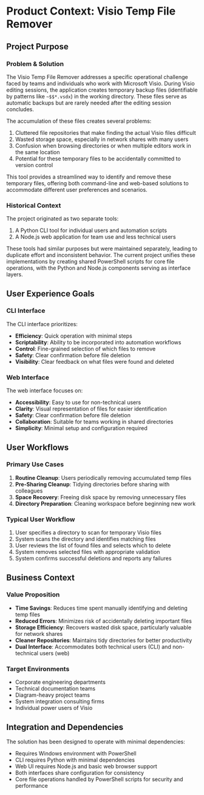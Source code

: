 # Product Context: Visio Temp File Remover

## Project Purpose

### Problem & Solution
The Visio Temp File Remover addresses a specific operational challenge faced by teams and individuals who work with Microsoft Visio. During Visio editing sessions, the application creates temporary backup files (identifiable by patterns like `~$$*.vsdx`) in the working directory. These files serve as automatic backups but are rarely needed after the editing session concludes.

The accumulation of these files creates several problems:
1. Cluttered file repositories that make finding the actual Visio files difficult
2. Wasted storage space, especially in network shares with many users
3. Confusion when browsing directories or when multiple editors work in the same location
4. Potential for these temporary files to be accidentally committed to version control

This tool provides a streamlined way to identify and remove these temporary files, offering both command-line and web-based solutions to accommodate different user preferences and scenarios.

### Historical Context
The project originated as two separate tools:
1. A Python CLI tool for individual users and automation scripts
2. A Node.js web application for team use and less technical users

These tools had similar purposes but were maintained separately, leading to duplicate effort and inconsistent behavior. The current project unifies these implementations by creating shared PowerShell scripts for core file operations, with the Python and Node.js components serving as interface layers.

## User Experience Goals

### CLI Interface
The CLI interface prioritizes:
- **Efficiency**: Quick operation with minimal steps
- **Scriptability**: Ability to be incorporated into automation workflows
- **Control**: Fine-grained selection of which files to remove
- **Safety**: Clear confirmation before file deletion
- **Visibility**: Clear feedback on what files were found and deleted

### Web Interface
The web interface focuses on:
- **Accessibility**: Easy to use for non-technical users
- **Clarity**: Visual representation of files for easier identification
- **Safety**: Clear confirmation before file deletion
- **Collaboration**: Suitable for teams working in shared directories
- **Simplicity**: Minimal setup and configuration required

## User Workflows

### Primary Use Cases
1. **Routine Cleanup**: Users periodically removing accumulated temp files
2. **Pre-Sharing Cleanup**: Tidying directories before sharing with colleagues
3. **Space Recovery**: Freeing disk space by removing unnecessary files
4. **Directory Preparation**: Cleaning workspace before beginning new work

### Typical User Workflow
1. User specifies a directory to scan for temporary Visio files
2. System scans the directory and identifies matching files
3. User reviews the list of found files and selects which to delete
4. System removes selected files with appropriate validation
5. System confirms successful deletions and reports any failures

## Business Context

### Value Proposition
- **Time Savings**: Reduces time spent manually identifying and deleting temp files
- **Reduced Errors**: Minimizes risk of accidentally deleting important files
- **Storage Efficiency**: Recovers wasted disk space, particularly valuable for network shares
- **Cleaner Repositories**: Maintains tidy directories for better productivity
- **Dual Interface**: Accommodates both technical users (CLI) and non-technical users (web)

### Target Environments
- Corporate engineering departments
- Technical documentation teams
- Diagram-heavy project teams
- System integration consulting firms
- Individual power users of Visio

## Integration and Dependencies

The solution has been designed to operate with minimal dependencies:
- Requires Windows environment with PowerShell
- CLI requires Python with minimal dependencies
- Web UI requires Node.js and basic web browser support
- Both interfaces share configuration for consistency
- Core file operations handled by PowerShell scripts for security and performance 